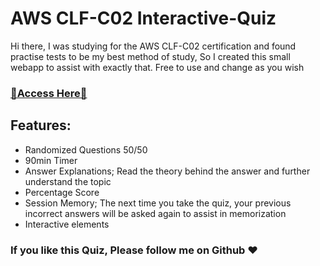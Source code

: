 # AWS CLF-C02 Interactive-Quiz
Hi there, I was studying for the AWS CLF-C02 certification and found practise tests to be my best method of study, So I created this small webapp to assist with exactly that. Free to use and change as you wish 
### **[📑Access Here📑](https://aristidesai.github.io/AWS-CLF-C02-Interactive-Quiz/)**

## Features:
- Randomized Questions 50/50
- 90min Timer
- Answer Explanations; Read the theory behind the answer and further understand the topic
- Percentage Score
- Session Memory; The next time you take the quiz, your previous incorrect answers will be asked again to assist in memorization
- Interactive elements

### If you like this Quiz, Please follow me on Github ❤️
